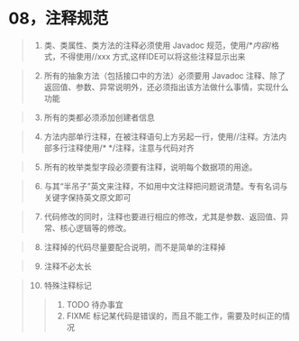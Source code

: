 # 08，注释规范

> 1. 类、类属性、类方法的注释必须使用 Javadoc 规范，使用/**内容*/格式，不得使用//xxx 方式,这样IDE可以将这些注释显示出来

> 2. 所有的抽象方法（包括接口中的方法）必须要用 Javadoc 注释、除了返回值、参数、异常说明外，还必须指出该方法做什么事情，实现什么功能

> 3. 所有的类都必须添加创建者信息

> 4. 方法内部单行注释，在被注释语句上方另起一行，使用//注释。方法内部多行注释使用/* */注释，注意与代码对齐 

> 5. 所有的枚举类型字段必须要有注释，说明每个数据项的用途。

> 6. 与其“半吊子”英文来注释，不如用中文注释把问题说清楚。专有名词与关键字保持英文原文即可
 
> 7. 代码修改的同时，注释也要进行相应的修改，尤其是参数、返回值、异常、核心逻辑等的修改。
 
> 8. 注释掉的代码尽量要配合说明，而不是简单的注释掉
 
> 9. 注释不必太长

> 10. 特殊注释标记
>> 1. TODO 待办事宜
>> 2. FIXME 标记某代码是错误的，而且不能工作，需要及时纠正的情况

